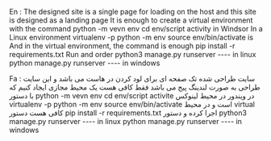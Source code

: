 
 En : 
    The designed site is a single page for loading on the host and this site is designed as a landing page
It is enough to create a virtual environment with the command
python -m vevn env
cd env/script
activity
in Windsor
In a Linux environment
virtualenv -p python -m env
source env/bin/activate
 is
 And in the virtual environment, the command is enough
 pip install -r requirements.txt
 Run and order
 python3 manage.py runserver ---- in linux
 python manage.py runserver ---- in windows

 Fa : 
    سایت طراحی شده تک صفحه ای برای لود کردن در هاست می باشد و این سایت طراحی به صورت لندینگ پیج می باشد 
فقط کافی هست یک محیط مجازی ایجاد کنیم که با دستور 
python -m vevn env
cd env/script
activite
در ویندور 
در محیط لینوکس
virtualenv -p python -m env
source env/bin/activate
 است 
 و در محیط virtual کافی هست دستور 
 pip install -r requirements.txt
 اجرا کرده و دستور
 python3 manage.py runserver    ---- in linux
 python manage.py runserver    ---- in windows